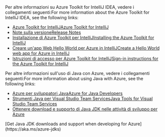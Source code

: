 <span data-ttu-id="fbf30-101">Per altre informazioni su Azure Toolkit for IntelliJ IDEA, vedere i collegamenti seguenti:</span><span class="sxs-lookup"><span data-stu-id="fbf30-101">For more information about the Azure Toolkit for IntelliJ IDEA, see the following links:</span></span> 

* [<span data-ttu-id="fbf30-102">Azure Toolkit for IntelliJ</span><span class="sxs-lookup"><span data-stu-id="fbf30-102">Azure Toolkit for IntelliJ</span></span>](../intellij/azure-toolkit-for-intellij.md) 
* [<span data-ttu-id="fbf30-103">Note sulla versione</span><span class="sxs-lookup"><span data-stu-id="fbf30-103">Release Notes</span></span>](https://github.com/Microsoft/azure-tools-for-java/releases) 
* [<span data-ttu-id="fbf30-104">Installazione di Azure Toolkit per IntelliJ</span><span class="sxs-lookup"><span data-stu-id="fbf30-104">Installing the Azure Toolkit for IntelliJ</span></span>](../intellij/azure-toolkit-for-intellij-installation.md) 
* [<span data-ttu-id="fbf30-105">Creare un'app Web Hello World per Azure in IntelliJ</span><span class="sxs-lookup"><span data-stu-id="fbf30-105">Create a Hello World web app for Azure in IntelliJ</span></span>](../intellij/azure-toolkit-for-intellij-create-hello-world-web-app.md) 
* [<span data-ttu-id="fbf30-106">Istruzioni di accesso per Azure Toolkit for IntelliJ</span><span class="sxs-lookup"><span data-stu-id="fbf30-106">Sign-in instructions for the Azure Toolkit for IntelliJ</span></span>](../intellij/azure-toolkit-for-intellij-sign-in-instructions.md) 

<span data-ttu-id="fbf30-107">Per altre informazioni sull'uso di Java con Azure, vedere i collegamenti seguenti:</span><span class="sxs-lookup"><span data-stu-id="fbf30-107">For more information about using Java with Azure, see the following links:</span></span> 

* [<span data-ttu-id="fbf30-108">Azure per sviluppatori Java</span><span class="sxs-lookup"><span data-stu-id="fbf30-108">Azure for Java Developers</span></span>](https://docs.microsoft.com/java/azure/) 
* [<span data-ttu-id="fbf30-109">Strumenti Java per Visual Studio Team Services</span><span class="sxs-lookup"><span data-stu-id="fbf30-109">Java Tools for Visual Studio Team Services</span></span>](/azure/devops/java/)
* <span data-ttu-id="fbf30-110">[Ottenere download e supporto di Java JDK nelle attività di sviluppo per Azure](https://aka.ms/azure-jdks)
<!-- TODO: Add URLs for Java in VSCode here --></span><span class="sxs-lookup"><span data-stu-id="fbf30-110">[Get Java JDK downloads and support when developing for Azure](https://aka.ms/azure-jdks)
<!-- TODO: Add URLs for Java in VSCode here --></span></span> 
